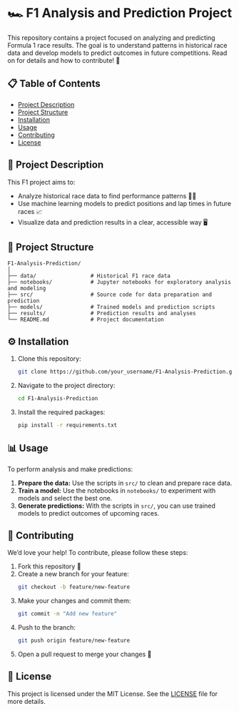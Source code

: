 
# 🏎️ F1 Analysis and Prediction Project

This repository contains a project focused on analyzing and predicting Formula 1 race results. The goal is to understand patterns in historical race data and develop models to predict outcomes in future competitions. Read on for details and how to contribute! 🚀

## 📋 Table of Contents

- [Project Description](#📖-project-description)
- [Project Structure](#📂-project-structure)
- [Installation](#⚙️-installation)
- [Usage](#📊-usage)
- [Contributing](#🤝-contributing)
- [License](#📝-license)

## 📖 Project Description

This F1 project aims to:

- Analyze historical race data to find performance patterns 🕵️‍♂️
- Use machine learning models to predict positions and lap times in future races 📈
- Visualize data and prediction results in a clear, accessible way 🖥️

## 📂 Project Structure

```
F1-Analysis-Prediction/
│
├── data/                 # Historical F1 race data
├── notebooks/            # Jupyter notebooks for exploratory analysis and modeling
├── src/                  # Source code for data preparation and prediction
├── models/               # Trained models and prediction scripts
├── results/              # Prediction results and analyses
└── README.md             # Project documentation
```

## ⚙️ Installation

1. Clone this repository:
    ```bash
    git clone https://github.com/your_username/F1-Analysis-Prediction.git
    ```
2. Navigate to the project directory:
    ```bash
    cd F1-Analysis-Prediction
    ```
3. Install the required packages:
    ```bash
    pip install -r requirements.txt
    ```

## 📊 Usage

To perform analysis and make predictions:

1. **Prepare the data:** Use the scripts in `src/` to clean and prepare race data.
2. **Train a model:** Use the notebooks in `notebooks/` to experiment with models and select the best one.
3. **Generate predictions:** With the scripts in `src/`, you can use trained models to predict outcomes of upcoming races.

## 🤝 Contributing

We’d love your help! To contribute, please follow these steps:

1. Fork this repository 🍴
2. Create a new branch for your feature:
    ```bash
    git checkout -b feature/new-feature
    ```
3. Make your changes and commit them:
    ```bash
    git commit -m "Add new feature"
    ```
4. Push to the branch:
    ```bash
    git push origin feature/new-feature
    ```
5. Open a pull request to merge your changes 🎉

## 📝 License

This project is licensed under the MIT License. See the [LICENSE](LICENSE) file for more details.
